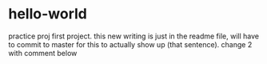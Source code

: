 # hello-world
practice proj
first project. this new writing is just in the readme file, will have to commit to master for this to actually show up (that sentence).
change 2 with comment below
